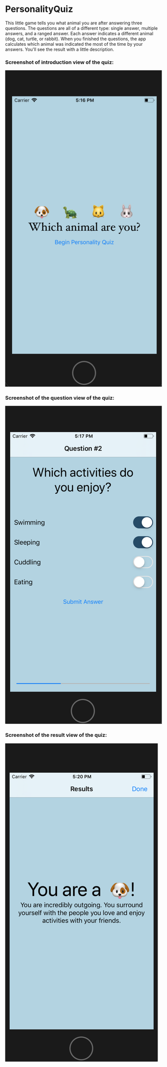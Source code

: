 # PersonalityQuiz

This little game tells you what animal you are after answering three questions. The questions are all of a different type: single answer, multiple answers, and a ranged answer. Each answer indicates a different animal (dog, cat, turtle, or rabbit). When you finished the questions, the app calculates which animal was indicated the most of the time by your answers. You'll see the result with a little description.

### Screenshot of introduction view of the quiz:
![alt text](https://github.com/SilkeKnossen/PersonalityQuiz/blob/master/Screenshots/Schermafbeelding%202018-11-13%20om%2017.16.52.png)

### Screenshot of the question view of the quiz:
![alt text](https://github.com/SilkeKnossen/PersonalityQuiz/blob/master/Screenshots/Schermafbeelding%202018-11-13%20om%2017.17.28.png)

### Screenshot of the result view of the quiz:
![alt text](https://github.com/SilkeKnossen/PersonalityQuiz/blob/master/Screenshots/Schermafbeelding%202018-11-13%20om%2017.20.28.png)
